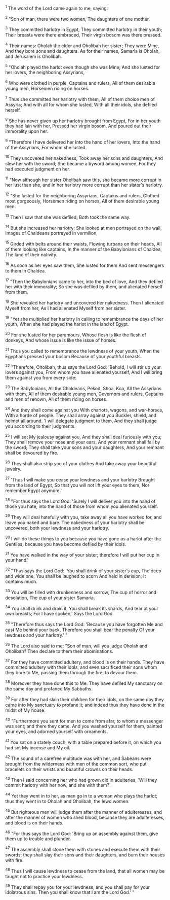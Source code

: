 <sup>1</sup> 
The word of the Lord came again to me, saying: 

<sup>2</sup> 
"Son of man, there were two women, The daughters of one mother. 

<sup>3</sup> 
They committed harlotry in Egypt, They committed harlotry in their youth; Their breasts were there embraced, Their virgin bosom was there pressed. 

<sup>4</sup> 
Their names: Oholah the elder and Oholibah her sister; They were Mine, And they bore sons and daughters. As for their names, Samaria is Oholah, and Jerusalem is Oholibah.

<sup>5</sup> 
"Oholah played the harlot even though she was Mine; And she lusted for her lovers, the neighboring Assyrians, 

<sup>6</sup> 
Who were clothed in purple, Captains and rulers, All of them desirable young men, Horsemen riding on horses. 

<sup>7</sup> 
Thus she committed her harlotry with them, All of them choice men of Assyria; And with all for whom she lusted, With all their idols, she defiled herself. 

<sup>8</sup> 
She has never given up her harlotry brought from Egypt, For in her youth they had lain with her, Pressed her virgin bosom, And poured out their immorality upon her. 

<sup>9</sup> 
"Therefore I have delivered her Into the hand of her lovers, Into the hand of the Assyrians, For whom she lusted. 

<sup>10</sup> 
They uncovered her nakedness, Took away her sons and daughters, And slew her with the sword; She became a byword among women, For they had executed judgment on her.

<sup>11</sup> 
"Now although her sister Oholibah saw this, she became more corrupt in her lust than she, and in her harlotry more corrupt than her sister's harlotry. 

<sup>12</sup> 
"She lusted for the neighboring Assyrians, Captains and rulers, Clothed most gorgeously, Horsemen riding on horses, All of them desirable young men. 

<sup>13</sup> 
Then I saw that she was defiled; Both took the same way. 

<sup>14</sup> 
But she increased her harlotry; She looked at men portrayed on the wall, Images of Chaldeans portrayed in vermilion, 

<sup>15</sup> 
Girded with belts around their waists, Flowing turbans on their heads, All of them looking like captains, In the manner of the Babylonians of Chaldea, The land of their nativity. 

<sup>16</sup> 
As soon as her eyes saw them, She lusted for them And sent messengers to them in Chaldea. 

<sup>17</sup> 
"Then the Babylonians came to her, into the bed of love, And they defiled her with their immorality; So she was defiled by them, and alienated herself from them. 

<sup>18</sup> 
She revealed her harlotry and uncovered her nakedness. Then I alienated Myself from her, As I had alienated Myself from her sister. 

<sup>19</sup> 
"Yet she multiplied her harlotry In calling to remembrance the days of her youth, When she had played the harlot in the land of Egypt. 

<sup>20</sup> 
For she lusted for her paramours, Whose flesh is like the flesh of donkeys, And whose issue is like the issue of horses. 

<sup>21</sup> 
Thus you called to remembrance the lewdness of your youth, When the Egyptians pressed your bosom Because of your youthful breasts.

<sup>22</sup> 
"Therefore, Oholibah, thus says the Lord God: 'Behold, I will stir up your lovers against you, From whom you have alienated yourself, And I will bring them against you from every side: 

<sup>23</sup> 
The Babylonians, All the Chaldeans, Pekod, Shoa, Koa, All the Assyrians with them, All of them desirable young men, Governors and rulers, Captains and men of renown, All of them riding on horses. 

<sup>24</sup> 
And they shall come against you With chariots, wagons, and war-horses, With a horde of people. They shall array against you Buckler, shield, and helmet all around. 'I will delegate judgment to them, And they shall judge you according to their judgments. 

<sup>25</sup> 
I will set My jealousy against you, And they shall deal furiously with you; They shall remove your nose and your ears, And your remnant shall fall by the sword; They shall take your sons and your daughters, And your remnant shall be devoured by fire. 

<sup>26</sup> 
They shall also strip you of your clothes And take away your beautiful jewelry. 

<sup>27</sup> 
'Thus I will make you cease your lewdness and your harlotry Brought from the land of Egypt, So that you will not lift your eyes to them, Nor remember Egypt anymore.' 

<sup>28</sup> 
"For thus says the Lord God: 'Surely I will deliver you into the hand of those you hate, into the hand of those from whom you alienated yourself. 

<sup>29</sup> 
They will deal hatefully with you, take away all you have worked for, and leave you naked and bare. The nakedness of your harlotry shall be uncovered, both your lewdness and your harlotry. 

<sup>30</sup> 
I will do these things to you because you have gone as a harlot after the Gentiles, because you have become defiled by their idols. 

<sup>31</sup> 
You have walked in the way of your sister; therefore I will put her cup in your hand.' 

<sup>32</sup> 
"Thus says the Lord God: 'You shall drink of your sister's cup, The deep and wide one; You shall be laughed to scorn And held in derision; It contains much. 

<sup>33</sup> 
You will be filled with drunkenness and sorrow, The cup of horror and desolation, The cup of your sister Samaria. 

<sup>34</sup> 
You shall drink and drain it, You shall break its shards, And tear at your own breasts; For I have spoken,' Says the Lord God. 

<sup>35</sup> 
"Therefore thus says the Lord God: 'Because you have forgotten Me and cast Me behind your back, Therefore you shall bear the penalty Of your lewdness and your harlotry.' " 

<sup>36</sup> 
The Lord also said to me: "Son of man, will you judge Oholah and Oholibah? Then declare to them their abominations. 

<sup>37</sup> 
For they have committed adultery, and blood is on their hands. They have committed adultery with their idols, and even sacrificed their sons whom they bore to Me, passing them through the fire, to devour them. 

<sup>38</sup> 
Moreover they have done this to Me: They have defiled My sanctuary on the same day and profaned My Sabbaths. 

<sup>39</sup> 
For after they had slain their children for their idols, on the same day they came into My sanctuary to profane it; and indeed thus they have done in the midst of My house. 

<sup>40</sup> 
"Furthermore you sent for men to come from afar, to whom a messenger was sent; and there they came. And you washed yourself for them, painted your eyes, and adorned yourself with ornaments. 

<sup>41</sup> 
You sat on a stately couch, with a table prepared before it, on which you had set My incense and My oil. 

<sup>42</sup> 
The sound of a carefree multitude was with her, and Sabeans were brought from the wilderness with men of the common sort, who put bracelets on their wrists and beautiful crowns on their heads. 

<sup>43</sup> 
Then I said concerning her who had grown old in adulteries, 'Will they commit harlotry with her now, and she with them?' 

<sup>44</sup> 
Yet they went in to her, as men go in to a woman who plays the harlot; thus they went in to Oholah and Oholibah, the lewd women. 

<sup>45</sup> 
But righteous men will judge them after the manner of adulteresses, and after the manner of women who shed blood, because they are adulteresses, and blood is on their hands. 

<sup>46</sup> 
"For thus says the Lord God: 'Bring up an assembly against them, give them up to trouble and plunder. 

<sup>47</sup> 
The assembly shall stone them with stones and execute them with their swords; they shall slay their sons and their daughters, and burn their houses with fire. 

<sup>48</sup> 
Thus I will cause lewdness to cease from the land, that all women may be taught not to practice your lewdness. 

<sup>49</sup> 
They shall repay you for your lewdness, and you shall pay for your idolatrous sins. Then you shall know that I am the Lord God.' "
